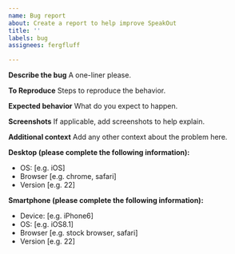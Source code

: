 ```yaml
---
name: Bug report
about: Create a report to help improve SpeakOut
title: ''
labels: bug
assignees: fergfluff

---
```


**Describe the bug**
A one-liner please. 

**To Reproduce**
Steps to reproduce the behavior.

**Expected behavior**
What do you expect to happen.

**Screenshots**
If applicable, add screenshots to help explain.

**Additional context**
Add any other context about the problem here.



**Desktop (please complete the following information):**
 - OS: [e.g. iOS]
 - Browser [e.g. chrome, safari]
 - Version [e.g. 22]

**Smartphone (please complete the following information):**
 - Device: [e.g. iPhone6]
 - OS: [e.g. iOS8.1]
 - Browser [e.g. stock browser, safari]
 - Version [e.g. 22]
